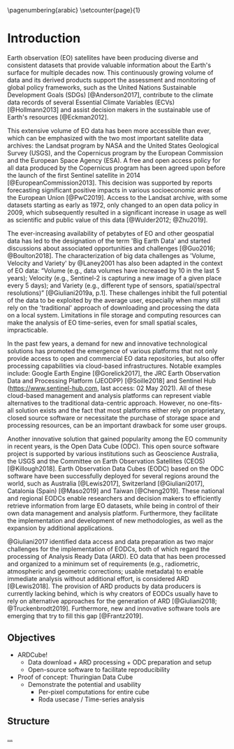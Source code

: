 \pagenumbering{arabic}
\setcounter{page}{1}

# Introduction

Earth observation (EO) satellites have been producing diverse and consistent datasets that provide valuable information about the Earth's surface for multiple decades now. This continuously growing volume of data and its derived products support the assessment and monitoring of global policy frameworks, such as the United Nations Sustainable Development Goals (SDGs) [@Anderson2017], contribute to the climate data records of several Essential Climate Variables (ECVs) [@Hollmann2013] and assist decision makers in the sustainable use of Earth's resources [@Eckman2012].

This extensive volume of EO data has been more accessible than ever, which can be emphasized with the two most important satellite data archives: the Landsat program by NASA and the United States Geological Survey (USGS), and the Copernicus program by the European Commission and the European Space Agency (ESA). A free and open access policy for all data produced by the Copernicus program has been agreed upon before the launch of the first Sentinel satellite in 2014 [@EuropeanCommission2013]. This decision was supported by reports forecasting significant positive impacts in various socioeconomic areas of the European Union [@PwC2019]. Access to the Landsat archive, with some datasets starting as early as 1972, only changed to an open data policy in 2009, which subsequently resulted in a significant increase in usage as well as scientific and public value of this data [@Wulder2012; @Zhu2019].

The ever-increasing availability of petabytes of EO and other geospatial data has led to the designation of the term 'Big Earth Data' and started discussions about associated opportunities and challenges [@Guo2016; @Boulton2018]. The characterization of big data challenges as 'Volume, Velocity and Variety' by @Laney2001 has also been adapted in the context of EO data: “Volume (e.g., data volumes have increased by 10 in the last 5 years); Velocity (e.g., Sentinel-2 is capturing a new image of a given place every 5 days); and Variety (e.g., different type of sensors, spatial/spectral resolutions)” [@Giuliani2019a, p.1]. These challenges inhibit the full potential of the data to be exploited by the average user, especially when many still rely on the 'traditional' approach of downloading and processing the data on a local system. Limitations in file storage and computing resources can make the analysis of EO time-series, even for small spatial scales, impracticable.

In the past few years, a demand for new and innovative technological solutions has promoted the emergence of various platforms that not only provide access to open and commercial EO data repositories, but also offer processing capabilities via cloud-based infrastructures. Notable examples include: Google Earth Engine [@Gorelick2017], the JRC Earth Observation Data and Processing Platform (JEODPP) [@Soille2018] and Sentinel Hub (https://www.sentinel-hub.com, last access: 02 May 2021). All of these cloud-based management and analysis platforms can represent viable alternatives to the traditional data-centric approach. However, no one-fits-all solution exists and the fact that most platforms either rely on proprietary, closed source software or necessitate the purchase of storage space and processing resources, can be an important drawback for some user groups.

Another innovative solution that gained popularity among the EO community in recent years, is the Open Data Cube (ODC). This open source software project is supported by various institutions such as Geoscience Australia, the USGS and the Committee on Earth Observation Satellites (CEOS) [@Killough2018]. Earth Observation Data Cubes (EODC) based on the ODC software have been successfully deployed for several regions around the world, such as Australia [@Lewis2017], Switzerland [@Giuliani2017], Catalonia (Spain) [@Maso2019] and Taiwan [@Cheng2019]. These national and regional EODCs enable researchers and decision makers to efficiently retrieve information from large EO datasets, while being in control of their own data management and analysis platform. Furthermore, they facilitate the implementation and development of new methodologies, as well as the expansion by additional applications. 

@Giuliani2017 identified data access and data preparation as two major challenges for the implementation of EODCs, both of which regard the processing of Analysis Ready Data (ARD). EO data that has been processed and organized to a minimum set of requirements (e.g., radiometric, atmospheric and geometric corrections; usable metadata) to enable immediate analysis without additional effort, is considered ARD [@Lewis2018]. The provision of ARD products by data producers is currently lacking behind, which is why creators of EODCs usually have to rely on alternative approaches for the generation of ARD [@Giuliani2018; @Truckenbrodt2019]. Furthermore, new and innovative software tools are emerging that try to fill this gap [@Frantz2019]. 


## Objectives

- ARDCube!
  - Data download + ARD processing + ODC preparation and setup
  - Open-source software to facilitate reproducibility
- Proof of concept: Thuringian Data Cube
  - Demonstrate the potential and usability
    - Per-pixel computations for entire cube
    - Roda usecase / Time-series analysis


## Structure

[...](https://media.giphy.com/media/AhQev1suy32mWdFNcq/giphy.gif)
